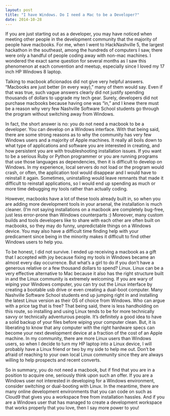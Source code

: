 ```yaml
---
layout: post
title: "I have Windows. Do I need a Mac to be a Developer?"
date: 2014-10-28
---
```


If you are just starting out as a developer, you may have noticed when meeting other people in the development community that the majority of people have macbooks. For me, when I went to HackNashville 5, the largest hackathon in the southeast, among the hundreds of computers I saw, there were only a handful of people coding away with non-mac machines. I wondered the exact same question for several months as I saw this phenomenon at each convention and meetup, especially since I loved my 17 inch HP Windows 8 laptop.

Talking to macbook aficionados did not give very helpful answers. “Macbooks are just better (in every way),” many of them would say. Even if that was true, such vague answers clearly did not justify spending thousands of dollars to upgrade my tech gear. Surely, developers did not purchase macbooks because having one was “in,” and I knew there must be a reason why very few Nashville Software School students go through the program without switching away from Windows.

In fact, the short answer is no: you do not need a macbook to be a developer. You can develop on a Windows interface. With that being said, there are some strong reasons as to why the community has very few Windows users and a majority of Apple machines. It really all boils down to what type of applications and software you are interested in creating, and how persistent you are with troubleshooting installation issues. If you want to be a serious Ruby or Python programmer or you are running programs that use those languages as dependencies, then it is difficult to develop on Windows. In my experience, local servers do not load or the program would crash, or often, the application tool would disappear and I would have to reinstall it again. Sometimes, uninstalling would leave remnants that made it difficult to reinstall applications, so I would end up spending as much or more time debugging my tools rather than actually coding.

However, macbooks have a lot of these tools already built in, so when you are adding more development tools in your arsenal, the installation is much cleaner. (I’m not saying installations on a macbook are completely bug-free, just less error-prone than Windows counterparts :) Moreover, many custom builds and tools developers like to share with each other are often built on macbooks, so they may do funny, unpredictable things on a Windows device. You may also have a difficult time finding help with your predicament since being in the minority makes it difficult to find other Windows users to help you.

To be honest, I did not survive. I ended up receiving a macbook as a gift that I accepted with joy because fixing my tools in Windows became an almost every day occurrence. But what’s a girl to do if you don’t have a generous relative or a few thousand dollars to spend? Linux. Linux can be a very effective alternative to Mac because it also has the right structure built in and the Linux community is extremely welcoming. If you are wary of wiping your Windows computer, you can try out the Linux interface by creating a bootable usb drive or even creating a dual-boot computer. Many Nashville Software School students end up jumping right in and installing the latest Linux version as their OS of choice from Windows. Who can argue with a price tag that is free? That being said, there is less handholding on this route, so installing and using Linux tends to be for more technically savvy or technically adventurous people. It’s definitely a good idea to have a solid backup of your files before wiping your computer clean. But, it is liberating to know that any computer with the right hardware specs can become your next development device at a fraction of the cost of an Apple machine. In my community, there are more Linux users than Windows users, so when I decide to turn my HP laptop into a Linux device, I will probably have a Linux friend or two by my side to help me out. Don’t be afraid of reaching to your own local Linux community since they are always willing to help prospects and recent converts.

So in summary, you do not need a macbook, but if find that you are in a position to acquire one, seriously think upon such an offer. If you are a Windows user not interested in developing for a Windows environment, consider switching or dual-booting with Linux. In the meantime, there are many online development environments that you can code on such as Cloud9 that gives you a workspace free from installation hassles. And if you are a Windows user that has managed to create a development workspace that works properly that you love, then I say more power to you!
